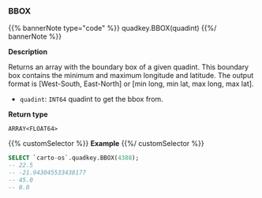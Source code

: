 ### BBOX

{{% bannerNote type="code" %}}
quadkey.BBOX(quadint)
{{%/ bannerNote %}}

**Description**

Returns an array with the boundary box of a given quadint. This boundary box contains the minimum and maximum longitude and latitude. The output format is [West-South, East-North] or [min long, min lat, max long, max lat].

* `quadint`: `INT64` quadint to get the bbox from.

**Return type**

`ARRAY<FLOAT64>`

{{% customSelector %}}
**Example**
{{%/ customSelector %}}

```sql
SELECT `carto-os`.quadkey.BBOX(4388);
-- 22.5
-- -21.943045533438177
-- 45.0
-- 0.0
```